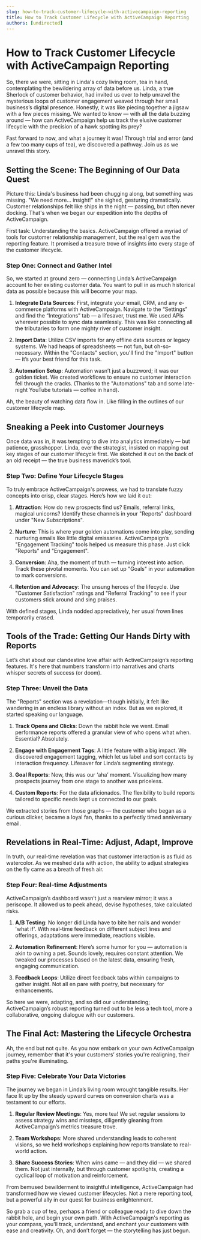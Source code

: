 ```yaml
---
slug: how-to-track-customer-lifecycle-with-activecampaign-reporting
title: How to Track Customer Lifecycle with ActiveCampaign Reporting
authors: [undirected]
---
```



# How to Track Customer Lifecycle with ActiveCampaign Reporting

So, there we were, sitting in Linda's cozy living room, tea in hand, contemplating the bewildering array of data before us. Linda, a true Sherlock of customer behavior, had invited us over to help unravel the mysterious loops of customer engagement weaved through her small business’s digital presence. Honestly, it was like piecing together a jigsaw with a few pieces missing. We wanted to know — with all the data buzzing around — how can ActiveCampaign help us track the elusive customer lifecycle with the precision of a hawk spotting its prey?

Fast forward to now, and what a journey it was! Through trial and error (and a few too many cups of tea), we discovered a pathway. Join us as we unravel this story.

## Setting the Scene: The Beginning of Our Data Quest

Picture this: Linda's business had been chugging along, but something was missing. "We need more... insight!" she sighed, gesturing dramatically. Customer relationships felt like ships in the night — passing, but often never docking. That's when we began our expedition into the depths of ActiveCampaign.

First task: Understanding the basics. ActiveCampaign offered a myriad of tools for customer relationship management, but the real gem was the reporting feature. It promised a treasure trove of insights into every stage of the customer lifecycle.

### Step One: Connect and Gather Intel

So, we started at ground zero — connecting Linda’s ActiveCampaign account to her existing customer data. You want to pull in as much historical data as possible because this will become your map.

1. **Integrate Data Sources**: First, integrate your email, CRM, and any e-commerce platforms with ActiveCampaign. Navigate to the “Settings” and find the “Integrations” tab — a lifesaver, trust me. We used APIs wherever possible to sync data seamlessly. This was like connecting all the tributaries to form one mighty river of customer insight.

2. **Import Data**: Utilize CSV imports for any offline data sources or legacy systems. We had heaps of spreadsheets — not fun, but oh-so-necessary. Within the "Contacts" section, you'll find the "Import" button — it’s your best friend for this task.

3. **Automation Setup**: Automation wasn’t just a buzzword; it was our golden ticket. We created workflows to ensure no customer interaction fell through the cracks. (Thanks to the "Automations" tab and some late-night YouTube tutorials — coffee in hand).

Ah, the beauty of watching data flow in. Like filling in the outlines of our customer lifecycle map.

## Sneaking a Peek into Customer Journeys

Once data was in, it was tempting to dive into analytics immediately — but patience, grasshopper. Linda, ever the strategist, insisted on mapping out key stages of our customer lifecycle first. We sketched it out on the back of an old receipt — the true business maverick’s tool. 

### Step Two: Define Your Lifecycle Stages

To truly embrace ActiveCampaign's prowess, we had to translate fuzzy concepts into crisp, clear stages. Here’s how we laid it out:

1. **Attraction**: How do new prospects find us? Emails, referral links, magical unicorns? Identify these channels in your "Reports" dashboard under "New Subscriptions".

2. **Nurture**: This is where your golden automations come into play, sending nurturing emails like little digital emissaries. ActiveCampaign’s "Engagement Tracking" tools helped us measure this phase. Just click "Reports" and "Engagement".

3. **Conversion**: Aha, the moment of truth — turning interest into action. Track these pivotal moments. You can set up "Goals" in your automation to mark conversions.

4. **Retention and Advocacy**: The unsung heroes of the lifecycle. Use "Customer Satisfaction" ratings and "Referral Tracking" to see if your customers stick around and sing praises.

With defined stages, Linda nodded appreciatively, her usual frown lines temporarily erased.

## Tools of the Trade: Getting Our Hands Dirty with Reports

Let’s chat about our clandestine love affair with ActiveCampaign’s reporting features. It's here that numbers transform into narratives and charts whisper secrets of success (or doom).

### Step Three: Unveil the Data

The "Reports" section was a revelation—though initially, it felt like wandering in an endless library without an index. But as we explored, it started speaking our language.

1. **Track Opens and Clicks**: Down the rabbit hole we went. Email performance reports offered a granular view of who opens what when. Essential? Absolutely.

2. **Engage with Engagement Tags**: A little feature with a big impact. We discovered engagement tagging, which let us label and sort contacts by interaction frequency. Lifesaver for Linda’s segmenting strategy.

3. **Goal Reports**: Now, this was our ‘aha’ moment. Visualizing how many prospects journey from one stage to another was priceless. 

4. **Custom Reports**: For the data aficionados. The flexibility to build reports tailored to specific needs kept us connected to our goals.

We extracted stories from those graphs — the customer who began as a curious clicker, became a loyal fan, thanks to a perfectly timed anniversary email.

## Revelations in Real-Time: Adjust, Adapt, Improve

In truth, our real-time revelation was that customer interaction is as fluid as watercolor. As we meshed data with action, the ability to adjust strategies on the fly came as a breath of fresh air.

### Step Four: Real-time Adjustments

ActiveCampaign’s dashboard wasn’t just a rearview mirror; it was a periscope. It allowed us to peek ahead, devise hypotheses, take calculated risks.

1. **A/B Testing**: No longer did Linda have to bite her nails and wonder 'what if'. With real-time feedback on different subject lines and offerings, adaptations were immediate, reactions visible.

2. **Automation Refinement**: Here’s some humor for you — automation is akin to owning a pet. Sounds lovely, requires constant attention. We tweaked our processes based on the latest data, ensuring fresh, engaging communication.

3. **Feedback Loops**: Utilize direct feedback tabs within campaigns to gather insight. Not all en pare with poetry, but necessary for enhancements.

So here we were, adapting, and so did our understanding; ActiveCampaign’s robust reporting turned out to be less a tech tool, more a collaborative, ongoing dialogue with our customers.

## The Final Act: Mastering the Lifecycle Orchestra

Ah, the end but not quite. As you now embark on your own ActiveCampaign journey, remember that it's your customers’ stories you're realigning, their paths you're illuminating.

### Step Five: Celebrate Your Data Victories

The journey we began in Linda’s living room wrought tangible results. Her face lit up by the steady upward curves on conversion charts was a testament to our efforts.

1. **Regular Review Meetings**: Yes, more tea! We set regular sessions to assess strategy wins and missteps, diligently gleaning from ActiveCampaign’s metrics treasure trove.

2. **Team Workshops**: More shared understanding leads to coherent visions, so we held workshops explaining how reports translate to real-world action.

3. **Share Success Stories**: When wins came — and they did — we shared them. Not just internally, but through customer spotlights, creating a cyclical loop of motivation and reinforcement.

From bemused bewilderment to insightful intelligence, ActiveCampaign had transformed how we viewed customer lifecycles. Not a mere reporting tool, but a powerful ally in our quest for business enlightenment.

So grab a cup of tea, perhaps a friend or colleague ready to dive down the rabbit hole, and begin your own path. With ActiveCampaign's reporting as your compass, you'll track, understand, and enchant your customers with ease and creativity. Oh, and don’t forget — the storytelling has just begun.
